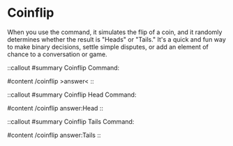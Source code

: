 # Coinflip

When you use the command, it simulates the flip of a coin, and it randomly determines whether the result is "Heads" or "Tails." It's a quick and fun way to make binary decisions, settle simple disputes, or add an element of chance to a conversation or game.

::callout
#summary
Coinflip Command:

#content
/coinflip >answer<
::

::callout
#summary
Coinflip Head Command:

#content
/coinflip answer:Head
::

::callout
#summary
Coinflip Tails Command:

#content
/coinflip answer:Tails
::